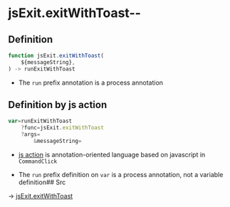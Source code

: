 # jsExit.exitWithToast--

## Definition

```js.js
function jsExit.exitWithToast(
	${messageString},
) -> runExitWithToast
```

- The `run` prefix annotation is a process annotation
## Definition by js action

```js.js
var=runExitWithToast
	?func=jsExit.exitWithToast
	?args=
		&messageString=
```

- [js action](#) is annotation-oriented language based on javascript in `CommandClick`

- The `run` prefix definition on `var` is a process annotation, not a variable definition## Src

-> [jsExit.exitWithToast](https://github.com/puutaro/CommandClick/blob/master/app/src/main/java/com/puutaro/commandclick/fragment_lib/terminal_fragment/js_interface/system/JsExit.kt#L30)


